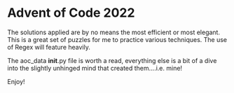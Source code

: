 # Advent of Code 2022

The solutions applied are by no means the most efficient or most elegant. This
is a great set of puzzles for me to practice various techniques. The use of
Regex will feature heavily.

The aoc_data __init__.py file is worth a read, everything else is a bit of a
dive into the slightly unhinged mind that created them....i.e. mine!

Enjoy!
